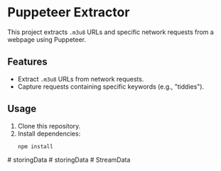 # Puppeteer Extractor

This project extracts `.m3u8` URLs and specific network requests from a webpage using Puppeteer.

## Features
- Extract `.m3u8` URLs from network requests.
- Capture requests containing specific keywords (e.g., "tiddies").

## Usage
1. Clone this repository.
2. Install dependencies:
   ```bash
   npm install
#   s t o r i n g D a t a  
 #   s t o r i n g D a t a  
 #   S t r e a m D a t a  
 